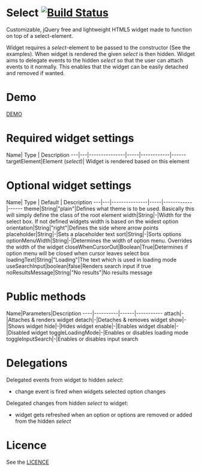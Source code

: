 Select [![Build Status](https://travis-ci.org/janikoskela/Select.svg?branch=master)](https://travis-ci.org/janikoskela/Select)
===============
Customizable, jQuery free and lightweight HTML5 widget made to function on top of a select-element.

Widget requires a <i>select</i>-element to be passed to the constructor (See the examples). When widget is rendered the given <i>select</i> is then hidden. Widget aims to delegate events to the hidden <i>select</i> so that the user can attach events to it normally. This enables that the widget can be easily detached and removed if wanted.

Demo
==============
<a href="http://janikoskela.github.io/Select">DEMO</a>

Required widget settings
===============
Name| Type | Description
---|---|---------------|-----|------------|------
targetElement|Element (<i>select</i>)| Widget is rendered based on this element

Optional widget settings
===============
Name| Type | Default | Description
---|---|---------------|-----|------------|------
theme|String|"plain"|Defines what theme is to be used. Basically this will simply define the class of the root element
width|String|-|Width for the select box. If not defined widgets width is based on the widest option
orientation|String|"right"|Defines the side where arrow points
placeholder|String|-|Sets a placeholder text
sort|String|-|Sorts options
optionMenuWidth|String|-|Determines the width of option menu. Overrides the width of the widget
closeWhenCursorOut|Boolean|True|Determines if option menu will be closed when cursor leaves select box
loadingText|String|"Loading"|The text which is used in loading mode
useSearchInput|boolean|false|Renders search input if true
noResultsMessage|String|"No results"|No results message

Public methods
===============
Name|Parameters|Description
----|----------|------|-----------
attach|-|Attaches & renders widget
detach|-|Detaches & removes widget
show|-|Shows widget
hide|-|Hides widget
enable|-|Enables widget
disable|-|Disabled widget
toggleLoadingMode|-|Enables or disables loading mode
toggleInputSearch|-|Enables or disables input search

Delegations
===============
Delegated events from widget to hidden <i>select</i>:
 - change event is fired when widgets selected option changes

Delegated changes from hidden <i>select</i> to widget:
 - widget gets refreshed when an option or options are removed or added from the hidden <i>select</i>

Licence
=============
See the <a href="https://github.com/janikoskela/SimpleSelectBox/blob/master/LICENSE">LICENCE</a>
